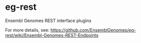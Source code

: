 eg-rest
=======

Ensembl Genomes REST interface plugins

For more details, see:
https://github.com/EnsemblGenomes/eg-rest/wiki/Ensembl-Genomes-REST-Endpoints
